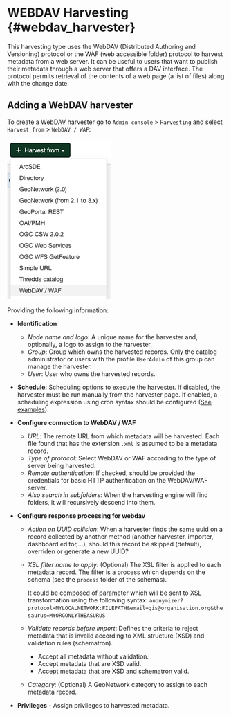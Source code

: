 # WEBDAV Harvesting {#webdav_harvester}

This harvesting type uses the WebDAV (Distributed Authoring and Versioning) protocol or the WAF (web accessible folder) protocol to harvest metadata from a web server. It can be useful to users that want to publish their metadata through a web server that offers a DAV interface. The protocol permits retrieval of the contents of a web page (a list of files) along with the change date.

## Adding a WebDAV harvester

To create a WebDAV harvester go to `Admin console` > `Harvesting` and select `Harvest from` > `WebDAV / WAF`:

![](img/add-webdav-harvester.png)

Providing the following information:

-   **Identification**
    -   *Node name and logo*: A unique name for the harvester and, optionally, a logo to assign to the harvester. 
    -   *Group*: Group which owns the harvested records. Only the catalog administrator or users with the profile `UserAdmin` of this group can manage the harvester.
    -   *User*: User who owns the harvested records.

-   **Schedule**: Scheduling options to execute the harvester. If disabled, the harvester must be run manually from the harvester page. If enabled, a scheduling expression using cron syntax should be configured ([See examples](https://www.quartz-scheduler.org/documentation/quartz-2.1.7/tutorials/crontrigger)). 

-   **Configure connection to WebDAV / WAF**
    -   *URL*: The remote URL from which metadata will be harvested. Each file found that has the extension `.xml` is assumed to be a metadata record.
    -   *Type of protocol*: Select WebDAV or WAF according to the type of server being harvested.
    -   *Remote authentication*: If checked, should be provided the credentials for basic HTTP authentication on the WebDAV/WAF server.
    -   *Also search in subfolders*: When the harvesting engine will find folders, it will recursively descend into them.

-   **Configure response processing for webdav**
    -   *Action on UUID collision*: When a harvester finds the same uuid on a record collected by another method (another harvester, importer, dashboard editor,...), should this record be skipped (default), overriden or generate a new UUID?
    -   *XSL filter name to apply*: (Optional) The XSL filter is applied to each metadata record.  The filter is a process which depends on the schema (see the `process` folder of the schemas). 
    
        It could be composed of parameter which will be sent to XSL transformation using the following syntax: `anonymizer?protocol=MYLOCALNETWORK:FILEPATH&email=gis@organisation.org&thesaurus=MYORGONLYTHEASURUS`
    
    -   *Validate records before import*: Defines the criteria to reject metadata that is invalid according to XML structure (XSD) and validation rules (schematron).
        -   Accept all metadata without validation.
        -   Accept metadata that are XSD valid.
        -   Accept metadata that are XSD and schematron valid.
    -   *Category*: (Optional) A GeoNetwork category to assign to each metadata record.
    
-   **Privileges** - Assign privileges to harvested metadata.
